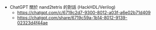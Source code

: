 

* ChatGPT 關於 nand2tetris 的對話 (HackHDL/Verilog)
    * https://chatgpt.com/c/6719c2d7-9300-8012-a03f-a6e02b71d409
    * https://chatgpt.com/share/6719c59a-1b14-8012-9139-02323d4f44ae
    
